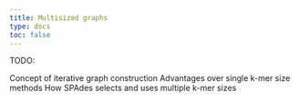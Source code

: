 ```yaml
---
title: Multisized graphs
type: docs
toc: false
---
```



TODO:

Concept of iterative graph construction
Advantages over single k-mer size methods
How SPAdes selects and uses multiple k-mer sizes

<!-- REFERENCES -->
